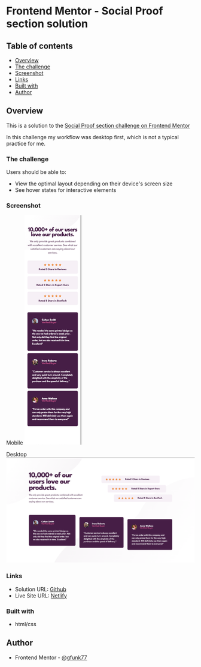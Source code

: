# Frontend Mentor - Social Proof section solution

## Table of contents

- [Overview](#overview)
- [The challenge](#the-challenge)
- [Screenshot](#screenshot)
- [Links](#links)
- [Built with](#built-with)
- [Author](#author)

## Overview

This is a solution to the [Social Proof section challenge on Frontend Mentor](https://www.frontendmentor.io/challenges/social-proof-section-6e0qTv_bA)

In this challenge my workflow was desktop first, which is not a typical practice for me.

### The challenge

Users should be able to:

- View the optimal layout depending on their device's screen size
- See hover states for interactive elements

### Screenshot

Mobile
![](./solutions/mobile.png)

Desktop
![](./solutions/desktop.png)

### Links

- Solution URL: [Github](https://github.com/gfunk77/Frontend-Mentor/tree/main/social-proof)
- Live Site URL: [Netlify](https://gfunk77-social-proof.netlify.app)

### Built with

- html/css

## Author

- Frontend Mentor - [@gfunk77](https://www.frontendmentor.io/profile/gfunk77)
